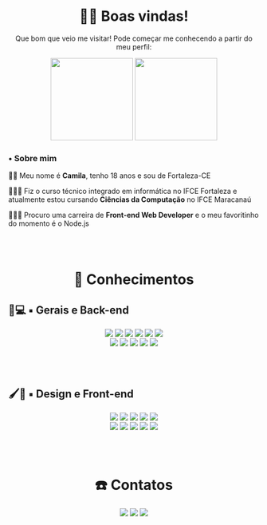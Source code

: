 <div align="center">
  <h1>👋🏻 Boas vindas!</h1>
  <p>Que bom que veio me visitar! Pode começar me conhecendo a partir do meu perfil:</p>
  <img height="165em" src="https://github-readme-stats.vercel.app/api?username=Camilay3&show_icons=true&theme=radical&include_all_commits=true&rank_icon=github" />
  <img height="165em" src="https://github-readme-stats.vercel.app/api/top-langs/?username=Camilay3&layout=compact&theme=dark" />
</div>

<div>
  <h3>• Sobre mim</h3>
  <p>👩🏻 Meu nome é <b>Camila</b>, tenho 18 anos e sou de Fortaleza-CE</p>
  <p>👩🏻‍🎓 Fiz o curso técnico integrado em informática no IFCE Fortaleza e atualmente estou cursando <b>Ciências da Computação</b> no IFCE Maracanaú</p>
  <p>👩🏻‍💻 Procuro uma carreira de <b>Front-end Web Developer</b> e o meu favoritinho do momento é o Node.js</p>
</div>

<br><br>
<div align="center"><h1>🧠 Conhecimentos</h1></div>

## 📙💻 ▪️ Gerais e Back-end
<div align="center">
  <img src="https://img.shields.io/badge/git-%23F05033.svg?style=for-the-badge&logo=git&logoColor=white" />
  <img src="https://img.shields.io/badge/node.js-6DA55F?style=for-the-badge&logo=node.js&logoColor=white" />
  <img src="https://img.shields.io/badge/Discord.js-%235865F2.svg?style=for-the-badge&logo=discord&logoColor=white" />
  <img src="https://img.shields.io/badge/postgres-%23316192.svg?style=for-the-badge&logo=postgresql&logoColor=white" />
  <img src="https://img.shields.io/badge/Supabase-3ECF8E?style=for-the-badge&logo=supabase&logoColor=white" />
  <img src="https://img.shields.io/badge/Prisma-3982CE?style=for-the-badge&logo=Prisma&logoColor=white" />
  <br>
  <img src="https://img.shields.io/badge/JWT-black?style=for-the-badge&logo=JSON%20web%20tokens" />
  <img src="https://img.shields.io/badge/NODEMON-%23323330.svg?style=for-the-badge&logo=nodemon&logoColor=%BBDEAD" />
  <img src="https://img.shields.io/badge/express-3C873A?style=for-the-badge&logo=express&logoColor=white" />
  <img src="https://img.shields.io/badge/php-%23777BB4.svg?style=for-the-badge&logo=php&logoColor=white" />
  <img src="https://img.shields.io/badge/python-3670A0?style=for-the-badge&logo=python&logoColor=ffdd54" />
</div>

<br><br>
## 🖌️🎨 ▪️ Design e Front-end
<div align="center">
  <img src="https://img.shields.io/badge/html5-%23E34F26.svg?style=for-the-badge&logo=html5&logoColor=white" />
  <img src="https://img.shields.io/badge/css3-%231572B6.svg?style=for-the-badge&logo=css3&logoColor=white" />
  <img src="https://img.shields.io/badge/javascript-%23323330.svg?style=for-the-badge&logo=javascript&logoColor=%23F7DF1E" />
  <img src="https://img.shields.io/badge/kotlin-%237F52FF.svg?style=for-the-badge&logo=kotlin&logoColor=white" />
  <img src="https://img.shields.io/badge/swift-F54A2A?style=for-the-badge&logo=swift&logoColor=white" />
  <br>
  <img src="https://img.shields.io/badge/Canva-%2300C4CC.svg?style=for-the-badge&logo=Canva&logoColor=white" />
  <img src="https://img.shields.io/badge/figma-%23F24E1E.svg?style=for-the-badge&logo=figma&logoColor=white" />
  <img src="https://img.shields.io/badge/github%20pages-121013?style=for-the-badge&logo=github&logoColor=white" />
  <img src="https://img.shields.io/badge/Trello-%23026AA7.svg?style=for-the-badge&logo=Trello&logoColor=white" />
  <img src="https://img.shields.io/badge/clickup-BF6B99?style=for-the-badge&logo=clickup&logoColor=white" />
</div>

<br><br>
<div align="center">
 <h1>☎️ Contatos</h1>
 <a href="mailto:camila.santiago026@gmail.com"><img src="https://img.shields.io/badge/-Gmail-%23333?style=for-the-badge&logo=gmail&logoColor=white" target="_blank"></a>
 <a href="https://replit.com/@CamilaAzevedo"><img src="https://img.shields.io/badge/Replit-DD1200?style=for-the-badge&logo=Replit&logoColor=white" target="_blank"></a>
 <a href="www.linkedin.com/in/camila-azevedo-7a9b9b354"><img src="https://img.shields.io/badge/-LinkedIn-%230077B5?style=for-the-badge&logo=LinkedIn&logoColor=white" target="_blank"></a>
</div>
